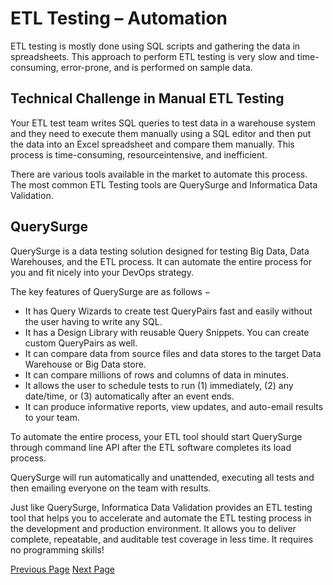 # ETL Testing – Automation
ETL testing is mostly done using SQL scripts and gathering the data in spreadsheets. This approach to perform ETL testing is very slow and time-consuming, error-prone, and is performed on sample data.

## Technical Challenge in Manual ETL Testing
Your ETL test team writes SQL queries to test data in a warehouse system and they need to execute them manually using a SQL editor and then put the data into an Excel spreadsheet and compare them manually. This process is time-consuming, resourceintensive, and inefficient.

There are various tools available in the market to automate this process. The most common ETL Testing tools are QuerySurge and Informatica Data Validation.

## QuerySurge
QuerySurge is a data testing solution designed for testing Big Data, Data Warehouses, and the ETL process. It can automate the entire process for you and fit nicely into your DevOps strategy.

The key features of QuerySurge are as follows −

   * It has Query Wizards to create test QueryPairs fast and easily without the user having to write any SQL.
   * It has a Design Library with reusable Query Snippets. You can create custom QueryPairs as well.
   * It can compare data from source files and data stores to the target Data Warehouse or Big Data store.
   * It can compare millions of rows and columns of data in minutes.
   * It allows the user to schedule tests to run (1) immediately, (2) any date/time, or (3) automatically after an event ends.
   * It can produce informative reports, view updates, and auto-email results to your team.

To automate the entire process, your ETL tool should start QuerySurge through command line API after the ETL software completes its load process.

QuerySurge will run automatically and unattended, executing all tests and then emailing everyone on the team with results.

Just like QuerySurge, Informatica Data Validation provides an ETL testing tool that helps you to accelerate and automate the ETL testing process in the development and production environment. It allows you to deliver complete, repeatable, and auditable test coverage in less time. It requires no programming skills!


[Previous Page](../etl_testing/etl_testing_backup_recovery.md) [Next Page](../etl_testing/etl_testing_best_practices.md) 
